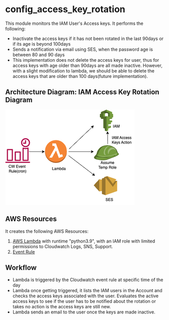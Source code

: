 # config_access_key_rotation
This module monitors the IAM User's Access keys. It performs the following:

- Inactivate the access keys if it has not been rotated in the last 90days or if its age is beyond 100days 
- Sends a notification via email using SES, when the password age is between 80 and 90 days
- This implementation does not delete the access keys for user, thus for access keys with age older than 90days are all made inactive. However, with a slight modification to lambda, we should be able to delete the access keys that are older than 100 days(future implementation).

## Architecture Diagram: IAM Access Key Rotation Diagram

![Iam Access key Rotation](./diagrams/access_keys_rotation.png)

## AWS Resources 
It creates the following AWS Resources:
1. [AWS Lambda](https://docs.aws.amazon.com/lambda/latest/dg/welcome.html) with runtime "python3.9", with an IAM role with limited permissions to Cloudwatch Logs, SNS, Support.
2. [Event Rule](https://docs.aws.amazon.com/AmazonCloudWatch/latest/events/Create-CloudWatch-Events-Rule.html)

## Workflow
- Lambda is triggered by the Cloudwatch event rule at specific time of the day
- Lambda once getting triggered, it lists the IAM users in the Account and checks the access keys associated with the user. Evaluates the active access keys to see if the user has to be notified about the rotation or takes no action is the access keys are still new. 
- Lambda sends an email to the user once the keys are made inactive.
